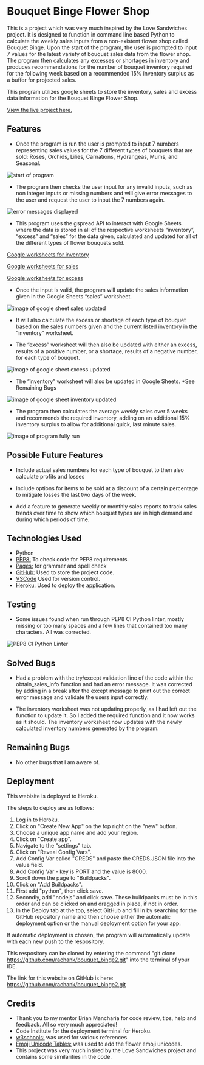 # Bouquet Binge Flower Shop

This is a project which was very much inspired by the Love Sandwiches project. It is designed to function in command line based Python to calculate the weekly sales inputs from a non-existent flower shop called Bouquet Binge. Upon the start of the program, the user is prompted to input 7 values for the latest variety of bouquet sales data from the flower shop. The program then calculates any excesses or shortages in inventory and produces recommendations for the number of bouquet inventory required for the following week based on a recommended 15% inventory surplus as a buffer for projected sales.

This program utilizes google sheets to store the inventory, sales and excess data information for the Bouquet Binge Flower Shop.


[View the live project here.](https://bouquet-binge-2-7f60670f0309.herokuapp.com/)

## Features

- Once the program is run the user is prompted to input 7 numbers representing sales values for the 7 different types of bouquets that are sold: Roses, Orchids, Lilies, Carnations, Hydrangeas, Mums, and Seasonal.

![start of program](images/start_of_program.png)

- The program then checks the user input for any invalid inputs, such as non integer inputs or missing numbers and will give error messages to the user and request the user to input the 7 numbers again.

![error messages displayed](images/error_messages_display.png)


- This program uses the gspread API to interact with Google Sheets where the data is stored in all of the respective worksheets “inventory”, “excess” and “sales” for the data given, calculated and updated for all of the different types of flower bouquets sold.

[Google worksheets for inventory](https://docs.google.com/spreadsheets/d/1Rcb7uvgCEq8Ns7ZwGlAph3yQg5Dwz02bqxLMq091CFE/edit?gid=59501002#gid=59501002)

[Google worksheets for sales](https://docs.google.com/spreadsheets/d/1Rcb7uvgCEq8Ns7ZwGlAph3yQg5Dwz02bqxLMq091CFE/edit?gid=0#gid=0)

[Google worksheets for excess](https://docs.google.com/spreadsheets/d/1Rcb7uvgCEq8Ns7ZwGlAph3yQg5Dwz02bqxLMq091CFE/edit?gid=884698397#gid=884698397)


- Once the input is valid, the program will update the sales information given in the Google Sheets “sales” worksheet.

![image of google sheet sales updated](images/googlesheet_sales_updated.png)

- It will also calculate the excess or shortage of each type of bouquet based on the sales numbers given and the current listed inventory in the “inventory” worksheet.

- The “excess” worksheet will then also be updated with either an excess, results of a positive number, or a shortage, results of a negative number, for each type of bouquet.

![image of google sheet excess updated](images/googlesheet_excess_updated.png)


- The “inventory” worksheet will also be updated in Google Sheets. *See Remaining Bugs

![image of google sheet inventory updated](images/googlesheet_inventory_updated.png)


- The program then calculates the average weekly sales over 5 weeks and recommends the required inventory, adding on an additional 15% inventory surplus to allow for additional quick, last minute sales.

![image of program fully run](images/run_program_correct_numbers.png)

## Possible Future Features

- Include actual sales numbers for each type of bouquet to then also calculate profits and losses

- Include options for items to be sold at a discount of a certain percentage to mitigate losses the last two days of the week.

- Add a feature to generate weekly or monthly sales reports to track sales trends over time to show which bouquet types are in high demand and during which periods of time.


## Technologies Used

- Python 
- [PEP8:](https://pep8ci.herokuapp.com/#) To check code for PEP8 requirements.
- [Pages:](https://apps.apple.com/us/app/pages/id361309726) for grammer and spell check
- [GitHub:](https://github.com/) Used to store the project code.
- [VSCode](https://code.visualstudio.com/) Used for version control.
- [Heroku:](https://www.heroku.com/?utm_source=google&utm_medium=paid_search&utm_campaign=amer_heraw&utm_content=general-branded-search-rsa&utm_term=heroku&utm_source_platform=GoogleAds&gad_source=1&gclid=Cj0KCQjwna6_BhCbARIsALId2Z2wHGJGgLVyKPEGQTXuZQLrVZQNEd3Cax-bKm8JRkfbp4zbmawAdZUaAp3-EALw_wcB) Used to deploy the application.



## Testing

- Some issues found when run through PEP8 CI Python linter, mostly missing or too many spaces and a few lines that contained too many characters. All was corrected.


![PEP8 CI Python Linter](images/pep8_ci_python_linter.png)


## Solved Bugs

- Had a problem with the try/except validation line of the code within the obtain_sales_info function and had an error message. It was corrected by adding in a break after the except message to print out the correct error message and validate the users input correctly.

- The inventory worksheet was not updating properly, as I had left out the function to update it. So I added the required function and it now works as it should. The inventory worksheet now updates with the newly calculated inventory numbers generated by the program.


## Remaining Bugs

- No other bugs that I am aware of.


## Deployment

This webisite is deployed to Heroku. 

The steps to deploy are as follows:

1. Log in to Heroku.
2. Click on "Create New App" on the top right on the "new" button.
3. Choose a unique app name and add your region.
4. Click on "Create app".
5. Navigate to the "settings" tab.
6. Click on "Reveal Config Vars".
7. Add Config Var called "CREDS" and paste the CREDS.JSON file into the value field.
8. Add Config Var - key is PORT and the value is 8000.
9. Scroll down the page to "Buildpacks".
10. Click on "Add Buildpacks".
11. First add "python", then click save.
12. Secondly, add "nodejs" and click save. These buildpacks must be in this order and can be clicked on and dragged in place, if not in order.
13. In the Deploy tab at the top, select GitHub and fill in by searching for the GitHub repository name and then choose either the automatic deployment option or the manual deployment option for your app.

If automatic deployment is chosen, the program will automatically update with each new push to the respository.

This respository can be cloned by entering the command "git clone https://github.com/rachank/bouquet_binge2.git" into the terminal of your IDE.

The link for this website on GitHub is here: https://github.com/rachank/bouquet_binge2.git


## Credits

 - Thank you to my mentor Brian Mancharia for code review, tips, help and feedback. All so very much appreciated! 
 - Code Institute for the deployment terminal for Heroku.
 - [w3schools:](https://www.w3schools.com/python/default.asp) was used for various references.
 - [Emoji Unicode Tables:](https://apps.timwhitlock.info/emoji/tables/unicode) was used to add the flower emoji unicodes.
 - This project was very much insired by the Love Sandwiches project and contains some similarities in the code. 
